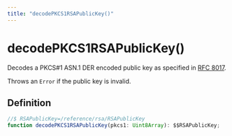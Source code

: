 ```yaml
---
title: "decodePKCS1RSAPublicKey()"
---
```


# decodePKCS1RSAPublicKey()

Decodes a PKCS#1 ASN.1 DER encoded public key as specified in [RFC 8017](https://datatracker.ietf.org/doc/html/rfc8017).

Throws an `Error` if the public key is invalid.

## Definition

```ts
//$ RSAPublicKey=/reference/rsa/RSAPublicKey
function decodePKCS1RSAPublicKey(pkcs1: Uint8Array): $$RSAPublicKey;
```
